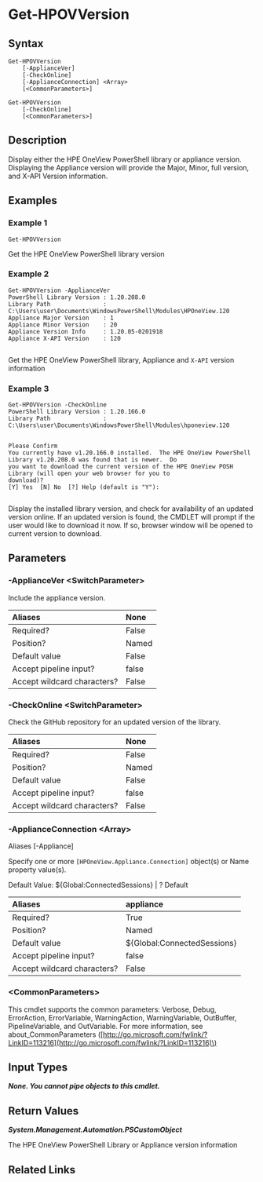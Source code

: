 ﻿---
description: Display library component versions.
---

# Get-HPOVVersion

## Syntax

```text
Get-HPOVVersion
    [-ApplianceVer]
    [-CheckOnline]
    [-ApplianceConnection] <Array>
    [<CommonParameters>]
```

```text
Get-HPOVVersion
    [-CheckOnline]
    [<CommonParameters>]
```

## Description

Display either the HPE OneView PowerShell library or appliance version.  Displaying the Appliance version will provide the Major, Minor, full version, and X-API Version information.

## Examples

###  Example 1 

```text
Get-HPOVVersion

```

Get the HPE OneView PowerShell library version

###  Example 2 

```text
Get-HPOVVersion -ApplianceVer
PowerShell Library Version : 1.20.208.0
Library Path               : C:\Users\user\Documents\WindowsPowerShell\Modules\HPOneView.120
Appliance Major Version    : 1
Appliance Minor Version    : 20
Appliance Version Info     : 1.20.05-0201918
Appliance X-API Version    : 120


```

Get the HPE OneView PowerShell library, Appliance and `X-API` version information

###  Example 3 

```text
Get-HPOVVersion -CheckOnline
PowerShell Library Version : 1.20.166.0
Library Path               : C:\Users\user\Documents\WindowsPowerShell\Modules\hponeview.120


Please Confirm
You currently have v1.20.166.0 installed.  The HPE OneView PowerShell Library v1.20.208.0 was found that is newer.  Do
you want to download the current version of the HPE OneView POSH Library (will open your web browser for you to
download)?
[Y] Yes  [N] No  [?] Help (default is "Y"):


```

Display the installed library version, and check for availability of an updated version online. If an updated version is found, the CMDLET will prompt if the user would like to download it now. If so, browser window will be opened to current version to download.

## Parameters

### -ApplianceVer &lt;SwitchParameter&gt;

Include the appliance version.

| Aliases | None |
| :--- | :--- |
| Required? | False |
| Position? | Named |
| Default value | False |
| Accept pipeline input? | false |
| Accept wildcard characters? | False |

### -CheckOnline &lt;SwitchParameter&gt;

Check the GitHub repository for an updated version of the library.

| Aliases | None |
| :--- | :--- |
| Required? | False |
| Position? | Named |
| Default value | False |
| Accept pipeline input? | false |
| Accept wildcard characters? | False |

### -ApplianceConnection &lt;Array&gt;

Aliases [-Appliance]

Specify one or more `[HPOneView.Appliance.Connection]` object(s) or Name property value(s).

Default Value: ${Global:ConnectedSessions} | ? Default

| Aliases | appliance |
| :--- | :--- |
| Required? | True |
| Position? | Named |
| Default value | ${Global:ConnectedSessions} |
| Accept pipeline input? | false |
| Accept wildcard characters? | False |

### &lt;CommonParameters&gt;

This cmdlet supports the common parameters: Verbose, Debug, ErrorAction, ErrorVariable, WarningAction, WarningVariable, OutBuffer, PipelineVariable, and OutVariable. For more information, see about\_CommonParameters \([http://go.microsoft.com/fwlink/?LinkID=113216](http://go.microsoft.com/fwlink/?LinkID=113216)\)

## Input Types

_**None.  You cannot pipe objects to this cmdlet.**_

## Return Values

_**System.Management.Automation.PSCustomObject**_

The HPE OneView PowerShell Library or Appliance version information

## Related Links

